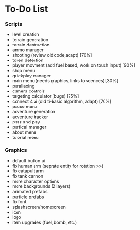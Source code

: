 # To-Do List



### Scripts
- level creation
- terrain generation
- terrain destruction
- ammo manager
- shooting (review old code,adapt) [70%]
- token detection
- player movment (add fuel based, work on touch input) [90%]
- shop menu
- quickplay manager
- main menu (needs graphics, links to scences) [30%]
- parallaxing
- camera controls
- targeting calculator (bugs) [75%]
- connect 4 ai (old ti-basic algorithm, adapt) [70%]
- pause menu
- adventure generation
- adventure tracker
- pass and play
- partical manager
- about menu
- tutorial menu

### Graphics
- default button ui
- fix human arm (seprate entity for rotation >>)
- fix catapult arm
- fix tank cannon
- more character options
- more backgrounds (2 layers)
- animated prefabs
- particle prefabs
- fix font
- splashscreen/homescreen
- icon
- logo
- item upgrades (fuel, bomb, etc.)
